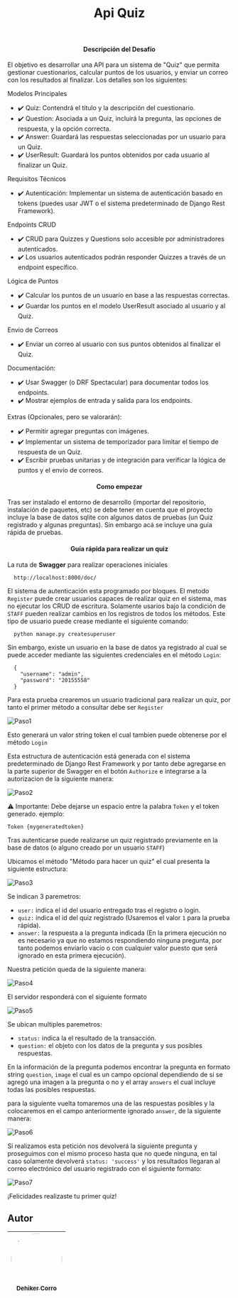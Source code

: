 <h1 align="center"> Api Quiz </h1>
&nbsp;

<h4 align="center">  Descripción del Desafío  </h4>
El objetivo es desarrollar una API para un sistema de "Quiz" que permita gestionar cuestionarios, calcular puntos de los usuarios, y enviar un correo con los resultados al finalizar. Los detalles son los siguientes:


<p> Modelos Principales </p>

- :heavy_check_mark: Quiz: Contendrá el título y la descripción del cuestionario.
- :heavy_check_mark: Question: Asociada a un Quiz, incluirá la pregunta, las opciones de respuesta, y la opción correcta.
- :heavy_check_mark: Answer: Guardará las respuestas seleccionadas por un usuario para un Quiz.
- :heavy_check_mark: UserResult: Guardará los puntos obtenidos por cada usuario al finalizar un Quiz.

<p> Requisitos Técnicos </p>

- :heavy_check_mark: Autenticación: Implementar un sistema de autenticación basado en tokens (puedes usar JWT o el sistema predeterminado de Django Rest Framework).

<p> Endpoints CRUD </p>

- :heavy_check_mark: CRUD para Quizzes y Questions solo accesible por administradores autenticados.
- :heavy_check_mark: Los usuarios autenticados podrán responder Quizzes a través de un endpoint específico.

<p> Lógica de Puntos </p>

- :heavy_check_mark: Calcular los puntos de un usuario en base a las respuestas correctas.
- :heavy_check_mark: Guardar los puntos en el modelo UserResult asociado al usuario y al Quiz.

<p> Envío de Correos </p>

- :heavy_check_mark: Enviar un correo al usuario con sus puntos obtenidos al finalizar el Quiz. 

<p> Documentación: </p>

- :heavy_check_mark: Usar Swagger (o DRF Spectacular) para documentar todos los endpoints.
- :heavy_check_mark: Mostrar ejemplos de entrada y salida para los endpoints.

<p> Extras (Opcionales, pero se valorarán): </p>

- :heavy_check_mark: Permitir agregar preguntas con imágenes.
- :heavy_check_mark: Implementar un sistema de temporizador para limitar el tiempo de respuesta de un Quiz.
- :heavy_check_mark: Escribir pruebas unitarias y de integración para verificar la lógica de puntos y el envío de correos.


<h4 align="center">  Como empezar  </h4>

Tras ser instalado el entorno de desarrollo (importar del repositorio, instalación de paquetes, etc) se debe tener en cuenta que el proyecto incluye la base de datos sqlite con algunos datos de pruebas (un Quiz registrado y algunas preguntas). Sin embargo acá se incluye una guía rápida de pruebas.


<h4 align="center">  Guía rápida para realizar un quiz  </h4>

La ruta de <strong>Swagger</strong> para realizar operaciones iniciales

```
  http://localhost:8000/doc/
```

El sistema de autenticación esta programado por bloques. El metodo `Register` puede crear usuarios capaces de realizar quiz en el sistema, mas no ejecutar los CRUD de escritura. Solamente usarios bajo la condición de `STAFF` pueden realizar cambios en los registros de todos los métodos. Este tipo de usuario puede crease mediante el siguiente comando:

```
  python manage.py createsuperuser
```

Sin embargo, existe un usuario en la base de datos ya registrado al cual se puede acceder mediante las siguientes credenciales en el método `Login`:

```
  {
    "username": "admin",
    "password": "20155558"
  }
```
Para esta prueba crearemos un usuario tradicional para realizar un quiz, por tanto el primer método a consultar debe ser `Register` 

<image src="https://i.ibb.co/JQDdFPR/Captura-de-pantalla-2024-12-14-085302.png" alt="Paso1">

Esto generará un valor string token el cual tambien puede obtenerse por el método `Login`

Esta estructura de autenticación está generada con el sistema predeterminado de Django Rest Framework y por tanto debe agregarse en la parte superior de Swagger en el botón `Authorize` e integrarse a la autorizacion de la siguiente manera:

<image src="https://i.ibb.co/YtSZcsV/Captura-de-pantalla-2024-12-14-090050.png" alt="Paso2">

:warning: Importante: Debe dejarse un espacio entre la palabra `Token` y el token generado. ejemplo: 

```
Token {mygeneratedtoken}
```

Tras autenticarse puede realizarse un quiz registrado previamente en la base de datos (o alguno creado por un usuario `STAFF`)

Ubicamos el método "Método para hacer un quiz" el cual presenta la siguiente estructura:

<image src="https://i.ibb.co/hM5w8NC/Captura-de-pantalla-2024-12-14-095215.png" alt="Paso3">

Se indican 3 paremetros:

- `user:` indica el id del usuario entregado tras el registro o login.
- `quiz:` indica el id del quiz registrado (Usaremos el valor `1` para la prueba rápida).
- `answer:` la respuesta a la pregunta indicada (En la primera ejecución no es necesario ya que no estamos respondiendo ninguna pregunta, por tanto podemos enviarlo vacío o con cualquier valor puesto que será ignorado en esta primera ejecución).

Nuestra petición queda de la siguiente manera:

<image src="https://i.ibb.co/QQYTHC4/Captura-de-pantalla-2024-12-14-095819.png" alt="Paso4">

El servidor responderá con el siguiente formato

<image src="https://i.ibb.co/cDmgqZF/Captura-de-pantalla-2024-12-14-100023.png" alt="Paso5">

Se ubican multiples paremetros:

- `status:` indica la el resultado de la transacción.
- `question:` el objeto con los datos de la pregunta y sus posibles respuestas.

En la información de la pregunta podemos encontrar la pregunta en formato string `question`, `image` el cual es un campo opcional dependiendo de si se agregó una imagen a la pregunta o no y el array `answers` el cual incluye todas las posibles respuestas.

para la siguiente vuelta tomaremos una de las respuestas posibles y la colocaremos en el campo anteriormente ignorado `answer`, de la siguiente manera:

<image src="https://i.ibb.co/vQ9m9Nf/Captura-de-pantalla-2024-12-14-100918.png" alt="Paso6">

Si realizamos esta petición nos devolverá la siguiente pregunta y proseguimos con el mismo proceso hasta que no quede ninguna, en tal caso solamente devolverá `status: 'success'` y los resultados llegaran al correo electrónico del usuario registrado con el siguiente formato:

<image src="https://i.ibb.co/G0FcK1t/Captura-de-pantalla-2024-12-14-101928.png" alt="Paso7">

¡Felicidades realizaste tu primer quiz!

## Autor

| [<img src="https://i.ibb.co/1MmV43j/Captura-de-pantalla-2024-12-14-102432.png" style="border-radius: 50%;" width=115><br><sub>Dehiker Corro</sub>](https://dehikershere.netlify.app/) | 
| :---: |